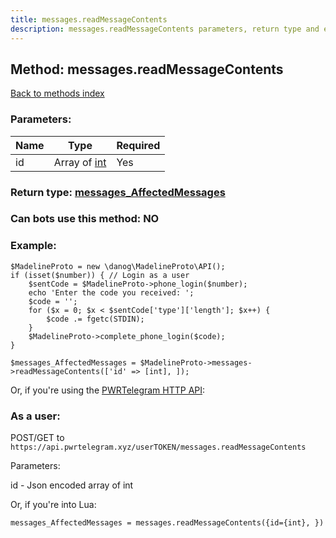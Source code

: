 ```yaml
---
title: messages.readMessageContents
description: messages.readMessageContents parameters, return type and example
---
```

## Method: messages.readMessageContents  
[Back to methods index](index.md)


### Parameters:

| Name     |    Type       | Required |
|----------|---------------|----------|
|id|Array of [int](../types/int.md) | Yes|


### Return type: [messages\_AffectedMessages](../types/messages_AffectedMessages.md)

### Can bots use this method: **NO**


### Example:


```
$MadelineProto = new \danog\MadelineProto\API();
if (isset($number)) { // Login as a user
    $sentCode = $MadelineProto->phone_login($number);
    echo 'Enter the code you received: ';
    $code = '';
    for ($x = 0; $x < $sentCode['type']['length']; $x++) {
        $code .= fgetc(STDIN);
    }
    $MadelineProto->complete_phone_login($code);
}

$messages_AffectedMessages = $MadelineProto->messages->readMessageContents(['id' => [int], ]);
```

Or, if you're using the [PWRTelegram HTTP API](https://pwrtelegram.xyz):



### As a user:

POST/GET to `https://api.pwrtelegram.xyz/userTOKEN/messages.readMessageContents`

Parameters:

id - Json encoded  array of int




Or, if you're into Lua:

```
messages_AffectedMessages = messages.readMessageContents({id={int}, })
```


